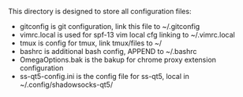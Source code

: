This directory is designed to store all configuration files:
- gitconfig is git configuration, link this file to ~/.gitconfig
- vimrc.local is used for spf-13 vim local cfg linking to ~/.vimrc.local
- tmux is config for tmux, link tmux/files to ~/
- bashrc is additional bash config, APPEND to ~/.bashrc
- OmegaOptions.bak is the bakup for chrome proxy extension configuration
- ss-qt5-config.ini is the config file for ss-qt5, local in ~/.config/shadowsocks-qt5/
